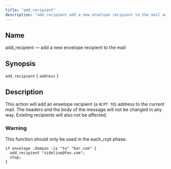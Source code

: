```yaml
---
title: "add_recipient"
description: "add recipient add a new envelope recipient to the mail add recipient address This action will add an envelope recipient a RCPT TO address to the current mail The headers and the body of the message will not be changed in any way Existing recipients will also not be affected..."
---
```


<a name="sieve.ref.add_recipient"></a> 
## Name

add_recipient — add a new envelope recipient to the mail

## Synopsis

`add_recipient` { *`address`* }

<a name="idp28500496"></a> 
## Description

This action will add an envelope recipient (a `RCPT TO`) address to the current mail. The headers and the body of the message will not be changed in any way. Existing recipients will also not be affected.

### Warning

This function should only be used in the each_rcpt phase.

<a name="example.add_recipient"></a> 


```
if envelope :domain :is "to" "bar.com" {
  add_recipient "sideline@foo.com";
  stop;
}
```